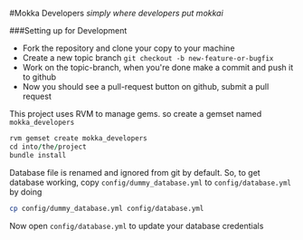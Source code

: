 #Mokka Developers
_simply where developers put mokkai_

###Setting up for Development

- Fork the repository and clone your copy to your machine
- Create a new topic branch `git checkout -b new-feature-or-bugfix`
- Work on the topic-branch, when you're done make a commit and push it to github
- Now you should see a pull-request button on github, submit a pull request

This project uses RVM to manage gems. so create a gemset named `mokka_developers`

```ruby
rvm gemset create mokka_developers
cd into/the/project
bundle install
```

Database file is renamed and ignored from git by default. So, to get database
working, copy `config/dummy_database.yml` to `config/database.yml` by doing

```sh
cp config/dummy_database.yml config/database.yml
```

Now open `config/database.yml` to update your database credentials
